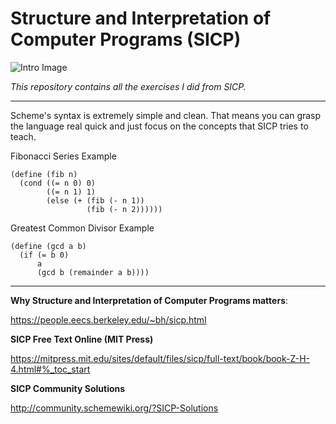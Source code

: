 # Structure and Interpretation of Computer Programs (SICP)

![Intro Image](https://user-images.githubusercontent.com/30487160/73585690-86b19680-4471-11ea-8a34-03d20fd75740.jpg)

*This repository contains all the exercises I did from SICP.*

---

Scheme's syntax is extremely simple and clean. That means you can grasp the language real quick and just focus on the concepts that SICP tries to teach.

Fibonacci Series Example

```
(define (fib n)
  (cond ((= n 0) 0)
        ((= n 1) 1)
        (else (+ (fib (- n 1))
                 (fib (- n 2))))))
```

Greatest Common Divisor Example
```
(define (gcd a b)
  (if (= b 0)
      a
      (gcd b (remainder a b))))
```

---

**Why Structure and Interpretation of Computer Programs matters**:

https://people.eecs.berkeley.edu/~bh/sicp.html

**SICP Free Text Online (MIT Press)**

https://mitpress.mit.edu/sites/default/files/sicp/full-text/book/book-Z-H-4.html#%_toc_start

**SICP Community Solutions**

http://community.schemewiki.org/?SICP-Solutions
